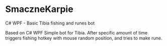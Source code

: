 # SmaczneKarpie
C# WPF - Basic Tibia fishing and runes bot

Based on C# WPF
Simple bot for Tibia.
After specific amount of time triggers fishing hotkey with mouse random position, and tries to make rune.
